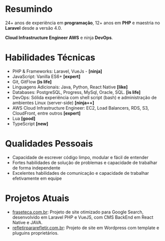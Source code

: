 # Resumindo

24+ anos de experiência em **programação**, 12+ anos em **PHP** e maestria no **Laravel** desde a versão 4.0.

**Cloud Infrastructure Engineer AWS** e ninja **DevOps**.


# Habilidades Técnicas

- PHP & Frameworks: Laravel, VueJs - **[ninja]**
- JavaScript: Vanilla ES6+ **[expert]**
- Git, GitFlow **[is life]**
- Linguagens Adicionais: Java, Python, React Native **[like]**
- Databases: PostgreSQL, Progress, MySql, Oracle, SQL. **[is life]** 
- DevOps: Sólida experiência com shell script (bash) e administração de ambientes Linux (server-side) **[ninja++]**
- AWS Cloud Infrastructure Engineer: EC2, Load Balancers, RDS, S3, CloudFront, entre outros **[expert]**
- Lua **[good]**
- TypeScript **[new]**

# Qualidades Pessoais

- Capacidade de escrever código limpo, modular e fácil de entender
- Fortes habilidades de solução de problemas e capacidade de trabalhar de forma independente
- Excelentes habilidades de comunicação e capacidade de trabalhar efetivamente em equipe

# Projetos Atuais

- [fraseteca.com.br](http://fraseteca.com.br/): Projeto de site otimizado para Google Search, desenvolvido em Laravel PHP e VueJS, com CMS BackEnd em React Native e JAVA.
- [refletirpararefletir.com.br](https://www.refletirpararefletir.com.br/): Projeto de site em Wordpress com template e pluguins proprietários.
